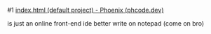 #1
[index.html (default project) - Phoenix (phcode.dev)](https://phcode.dev/)

is just an online front-end ide
better write on notepad (come on bro)